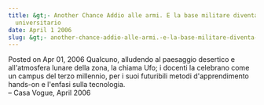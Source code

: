 ```yaml
---
title: &gt;- Another Chance Addio alle armi. E la base militare diventa campus
  universitario
date: April 1 2006
slug: &gt;- another-chance-addio-alle-armi.-e-la-base-militare-diventa-campus-universitario
---
```


 



<span class="date">Posted on Apr 01, 2006    </span>
Qualcuno, alludendo al paesaggio desertico e all&apos;atmosfera lunare
della zona, la chiama Ufo; i docenti la celebrano come un campus
del terzo millennio, per i suoi futuribili metodi d&apos;apprendimento
hands-on e l&apos;enfasi sulla tecnologia.<br>
&#x2013; Casa Vogue, April 2006<br/></br>




```
